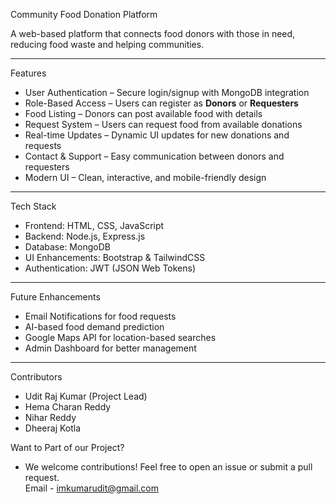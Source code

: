 Community Food Donation Platform

A web-based platform that connects food donors with those in need, reducing food waste and helping communities.  

---

Features 
 
- User Authentication – Secure login/signup with MongoDB integration  
- Role-Based Access – Users can register as **Donors** or **Requesters**  
- Food Listing – Donors can post available food with details  
- Request System – Users can request food from available donations  
- Real-time Updates – Dynamic UI updates for new donations and requests  
- Contact & Support – Easy communication between donors and requesters  
- Modern UI – Clean, interactive, and mobile-friendly design  

---

Tech Stack  
- Frontend: HTML, CSS, JavaScript  
- Backend: Node.js, Express.js  
- Database: MongoDB  
- UI Enhancements: Bootstrap & TailwindCSS  
- Authentication: JWT (JSON Web Tokens)  

---

Future Enhancements 
- Email Notifications for food requests  
- AI-based food demand prediction  
- Google Maps API for location-based searches  
- Admin Dashboard for better management  

---

Contributors  
 - Udit Raj Kumar (Project Lead)  
 - Hema Charan Reddy
 - Nihar Reddy
 - Dheeraj Kotla

 Want to Part of our Project?

- We welcome contributions! Feel free to open an issue or submit a pull request.  
  Email - imkumarudit@gmail.com 
